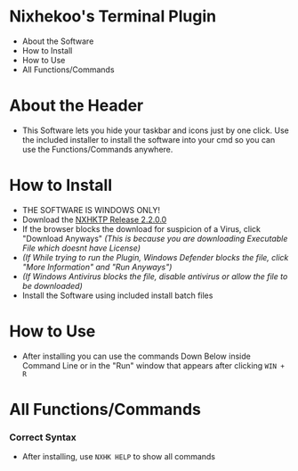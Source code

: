 # Nixhekoo's Terminal Plugin
- About the Software <br>
- How to Install <br>
- How to Use <br>
- All Functions/Commands <br>

# About the Header
- This Software lets you hide your taskbar and icons just by one click. Use the included installer to install the software into your cmd so you can use the Functions/Commands anywhere.

# How to Install
- THE SOFTWARE IS WINDOWS ONLY!
- Download the [NXHKTP Release 2.2.0.0](https://github.com/Nixhekoo/NXHKTerminalPlugin/archive/refs/tags/NXHKTP_r2.2.0.0.zip)
- If the browser blocks the download for suspicion of a Virus, click "Download Anyways" *(This is because you are downloading Executable File which doesnt have License)*
- *(If While trying to run the Plugin, Windows Defender blocks the file, click "More Information" and "Run Anyways")*
- *(If Windows Antivirus blocks the file, disable antivirus or allow the file to be downloaded)*
- Install the Software using included install batch files

# How to Use
- After installing you can use the commands Down Below inside Command Line or in the "Run" window that appears after clicking `WIN + R`

# All Functions/Commands
### Correct Syntax
- After installing, use `NXHK HELP` to show all commands
